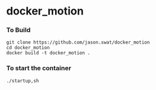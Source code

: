 # docker_motion

### To Build

```
git clone https://github.com/jason.swat/docker_motion
cd docker_motion
docker build -t docker_motion .

```

### To start the container

```
./startup,sh
```
